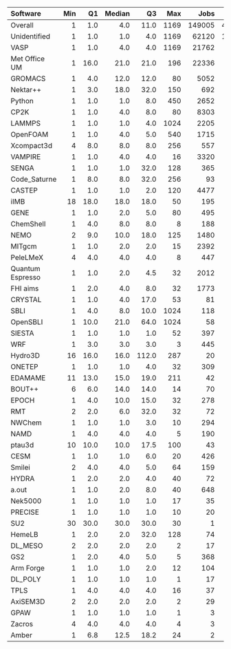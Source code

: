 | Software         |   Min |   Q1 |   Median |    Q3 |   Max |   Jobs |     Nodeh |   PercentUse |       kWh |   PercentEnergy |   Users |   Projects |
|:-----------------|------:|-----:|---------:|------:|------:|-------:|----------:|-------------:|----------:|----------------:|--------:|-----------:|
| Overall          |     1 |  1.0 |      4.0 |  11.0 |  1169 | 149005 | 4423036.4 |        100.0 | 1592776.4 |           100.0 |     845 |        121 |
| Unidentified     |     1 |  1.0 |      1.0 |   4.0 |  1169 |  62120 | 1307136.3 |         29.6 |  472772.7 |            29.7 |     723 |        110 |
| VASP             |     1 |  1.0 |      4.0 |   4.0 |  1169 |  21762 |  753145.4 |         17.0 |  255804.6 |            16.1 |     136 |         13 |
| Met Office UM    |     1 | 16.0 |     21.0 |  21.0 |   196 |  22336 |  337850.8 |          7.6 |  117637.9 |             7.4 |      25 |          5 |
| GROMACS          |     1 |  4.0 |     12.0 |  12.0 |    80 |   5052 |  219719.6 |          5.0 |   81693.4 |             5.1 |      36 |          6 |
| Nektar++         |     1 |  3.0 |     18.0 |  32.0 |   150 |    692 |  211481.5 |          4.8 |   68844.4 |             4.3 |      10 |          3 |
| Python           |     1 |  1.0 |      1.0 |   8.0 |   450 |   2652 |  195489.5 |          4.4 |   66835.0 |             4.2 |      44 |         19 |
| CP2K             |     1 |  1.0 |      4.0 |   8.0 |    80 |   8303 |  184677.7 |          4.2 |   65425.6 |             4.1 |      45 |          8 |
| LAMMPS           |     1 |  1.0 |      1.0 |   4.0 |  1024 |   2205 |  158044.7 |          3.6 |   72725.2 |             4.6 |      37 |         13 |
| OpenFOAM         |     1 |  1.0 |      4.0 |   5.0 |   540 |   1715 |  116994.5 |          2.6 |   41527.4 |             2.6 |      52 |         20 |
| Xcompact3d       |     4 |  8.0 |      8.0 |   8.0 |   256 |    557 |  112470.5 |          2.5 |   38786.2 |             2.4 |       8 |          4 |
| VAMPIRE          |     1 |  1.0 |      4.0 |   4.0 |    16 |   3320 |  101692.0 |          2.3 |   47461.2 |             3.0 |       8 |          3 |
| SENGA            |     1 |  1.0 |      1.0 |  32.0 |   128 |    365 |   83865.0 |          1.9 |   34451.5 |             2.2 |       8 |          6 |
| Code_Saturne     |     1 |  8.0 |      8.0 |  32.0 |   256 |     93 |   67357.1 |          1.5 |   23865.3 |             1.5 |       6 |          4 |
| CASTEP           |     1 |  1.0 |      1.0 |   2.0 |   120 |   4477 |   63026.6 |          1.4 |   20892.0 |             1.3 |      45 |          6 |
| iIMB             |    18 | 18.0 |     18.0 |  18.0 |    50 |    195 |   59882.8 |          1.4 |   23235.6 |             1.5 |       2 |          2 |
| GENE             |     1 |  1.0 |      2.0 |   5.0 |    80 |    495 |   51632.3 |          1.2 |   21057.9 |             1.3 |      11 |          3 |
| ChemShell        |     1 |  4.0 |      8.0 |   8.0 |     8 |    188 |   48080.2 |          1.1 |   13814.9 |             0.9 |       6 |          1 |
| NEMO             |     2 |  9.0 |     10.0 |  18.0 |   125 |   1480 |   44866.5 |          1.0 |   15112.9 |             0.9 |      19 |          2 |
| MITgcm           |     1 |  1.0 |      2.0 |   2.0 |    15 |   2392 |   37449.4 |          0.8 |   13217.3 |             0.8 |      12 |          3 |
| PeleLMeX         |     4 |  4.0 |      4.0 |   4.0 |     8 |    447 |   33134.7 |          0.7 |    9319.2 |             0.6 |       2 |          1 |
| Quantum Espresso |     1 |  1.0 |      2.0 |   4.5 |    32 |   2012 |   30027.1 |          0.7 |   11324.5 |             0.7 |      27 |          7 |
| FHI aims         |     1 |  2.0 |      4.0 |   8.0 |    32 |   1773 |   25337.0 |          0.6 |    9706.2 |             0.6 |      19 |          3 |
| CRYSTAL          |     1 |  1.0 |      4.0 |  17.0 |    53 |     81 |   22854.5 |          0.5 |   11018.7 |             0.7 |       4 |          1 |
| SBLI             |     1 |  4.0 |      8.0 |  10.0 |  1024 |    118 |   22001.8 |          0.5 |    7645.4 |             0.5 |       4 |          3 |
| OpenSBLI         |     1 | 10.0 |     21.0 |  64.0 |  1024 |     58 |   21919.6 |          0.5 |    7615.9 |             0.5 |       3 |          2 |
| SIESTA           |     1 |  1.0 |      1.0 |   1.0 |    52 |    397 |   16338.2 |          0.4 |    6736.7 |             0.4 |       3 |          2 |
| WRF              |     1 |  3.0 |      3.0 |   3.0 |     3 |    445 |   16004.0 |          0.4 |    6166.6 |             0.4 |       3 |          2 |
| Hydro3D          |    16 | 16.0 |     16.0 | 112.0 |   287 |     20 |   13863.0 |          0.3 |    4854.7 |             0.3 |       2 |          1 |
| ONETEP           |     1 |  1.0 |      1.0 |   4.0 |    32 |    309 |   11178.8 |          0.3 |    3188.5 |             0.2 |       6 |          1 |
| EDAMAME          |    11 | 13.0 |     15.0 |  19.0 |   211 |     42 |   10359.2 |          0.2 |    3601.0 |             0.2 |       2 |          1 |
| BOUT++           |     6 |  6.0 |     14.0 |  14.0 |    14 |     70 |   10307.4 |          0.2 |    3681.9 |             0.2 |       1 |          1 |
| EPOCH            |     1 |  4.0 |     10.0 |  15.0 |    32 |    278 |    8086.8 |          0.2 |    2980.8 |             0.2 |       6 |          1 |
| RMT              |     2 |  2.0 |      6.0 |  32.0 |    32 |     72 |    7991.6 |          0.2 |    2379.6 |             0.1 |       3 |          1 |
| NWChem           |     1 |  1.0 |      1.0 |   3.0 |    10 |    294 |    7772.1 |          0.2 |    2402.9 |             0.2 |       6 |          3 |
| NAMD             |     1 |  4.0 |      4.0 |   4.0 |     5 |    190 |    7218.4 |          0.2 |    3716.3 |             0.2 |       6 |          4 |
| ptau3d           |    10 | 10.0 |     10.0 |  17.5 |   100 |     43 |    4954.5 |          0.1 |    1556.2 |             0.1 |       1 |          1 |
| CESM             |     1 |  1.0 |      1.0 |   6.0 |    20 |    426 |    4711.1 |          0.1 |    1726.3 |             0.1 |      10 |          2 |
| Smilei           |     2 |  4.0 |      4.0 |   5.0 |    64 |    159 |    3700.2 |          0.1 |    1002.4 |             0.1 |       3 |          1 |
| HYDRA            |     1 |  2.0 |      2.0 |   4.0 |    40 |     72 |    3480.7 |          0.1 |    1161.0 |             0.1 |       5 |          3 |
| a.out            |     1 |  1.0 |      2.0 |   8.0 |    40 |    648 |    3379.0 |          0.1 |    1217.9 |             0.1 |      16 |          8 |
| Nek5000          |     1 |  1.0 |      1.0 |   1.0 |    17 |     35 |    2341.0 |          0.1 |     990.9 |             0.1 |       2 |          2 |
| PRECISE          |     1 |  1.0 |      1.0 |   1.0 |    10 |     20 |    1166.9 |          0.0 |     445.8 |             0.0 |       2 |          2 |
| SU2              |    30 | 30.0 |     30.0 |  30.0 |    30 |      1 |     720.2 |          0.0 |     358.4 |             0.0 |       1 |          1 |
| HemeLB           |     1 |  2.0 |      2.0 |  32.0 |   128 |     74 |     583.8 |          0.0 |     204.8 |             0.0 |       2 |          2 |
| DL_MESO          |     2 |  2.0 |      2.0 |   2.0 |     2 |     17 |     290.4 |          0.0 |      88.9 |             0.0 |       1 |          1 |
| GS2              |     1 |  2.0 |      4.0 |   5.0 |     5 |    368 |     281.9 |          0.0 |     110.4 |             0.0 |       2 |          1 |
| Arm Forge        |     1 |  1.0 |      1.0 |   2.0 |    12 |    104 |      39.1 |          0.0 |      12.2 |             0.0 |       6 |          5 |
| DL_POLY          |     1 |  1.0 |      1.0 |   1.0 |     1 |     17 |      17.2 |          0.0 |       4.8 |             0.0 |       1 |          1 |
| TPLS             |     1 |  4.0 |      4.0 |   4.0 |    16 |     37 |      16.8 |          0.0 |       5.4 |             0.0 |       2 |          1 |
| AxiSEM3D         |     2 |  2.0 |      2.0 |   2.0 |     2 |     29 |      16.4 |          0.0 |       7.0 |             0.0 |       1 |          1 |
| GPAW             |     1 |  1.0 |      1.0 |   1.0 |     1 |      3 |       0.3 |          0.0 |       0.1 |             0.0 |       1 |          1 |
| Zacros           |     4 |  4.0 |      4.0 |   4.0 |     4 |      3 |       0.1 |          0.0 |       0.0 |             0.0 |       1 |          1 |
| Amber            |     1 |  6.8 |     12.5 |  18.2 |    24 |      2 |       0.0 |          0.0 |       0.0 |             0.0 |       1 |          1 |